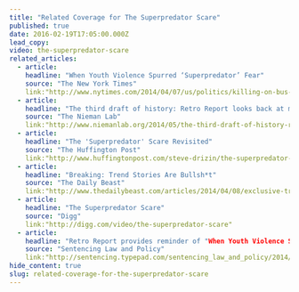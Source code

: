 ```yaml
---
title: "Related Coverage for The Superpredator Scare"
published: true
date: 2016-02-19T17:05:00.000Z
lead_copy:
video: the-superpredator-scare
related_articles:
  - article:
    headline: "When Youth Violence Spurred ‘Superpredator’ Fear"
    source: "The New York Times"
    link:"http://www.nytimes.com/2014/04/07/us/politics/killing-on-bus-recalls-superpredator-threat-of-90s.html?ref=us"
  - article:
    headline: "The third draft of history: Retro Report looks back at media-hyped stories of the recent past"
    source: "The Nieman Lab"
    link:"http://www.niemanlab.org/2014/05/the-third-draft-of-history-retro-report-looks-back-at-media-hyped-stories-of-the-recent-past/"
  - article:
    headline: "The 'Superpredator' Scare Revisited"
    source: "The Huffington Post"
    link:"http://www.huffingtonpost.com/steve-drizin/the-superpredator-scare_b_5113793.html?utm_hp_ref=crime&ir=Crime"
  - article:
    headline: "Breaking: Trend Stories Are Bullsh*t"
    source: "The Daily Beast"
    link:"http://www.thedailybeast.com/articles/2014/04/08/exclusive-trend-stories-are-bullsh-t.html"
  - article:
    headline: "The Superpredator Scare"
    source: "Digg"
    link:"http://digg.com/video/the-superpredator-scare"
  - article:
    headline: "Retro Report provides reminder of "When Youth Violence Spurred ‘Superpredator’ Fear""
    source: "Sentencing Law and Policy"
    link:"http://sentencing.typepad.com/sentencing_law_and_policy/2014/04/retro-report-provides-reminder-of-when-youth-violence-spurred-superpredator-fear.html"
hide_content: true
slug: related-coverage-for-the-superpredator-scare
---
```


